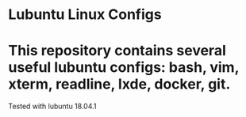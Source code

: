 # Lubuntu Linux Configs

This repository contains several useful lubuntu configs: bash, vim, xterm, readline, lxde, docker, git.
===
Tested with lubuntu 18.04.1

